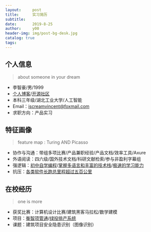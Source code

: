 ```yaml
---
layout:     post
title:      实习简历
subtitle:  
date:       2019-8-25
author:     y00
header-img: img/post-bg-desk.jpg
catalog: true
tags:
---
```



## 个人信息

>about someone in your dream

* 李智豪/男/1999
* [个⼈博客](https://snowflowersnowflake.github.io/)/[开源社区](https://github.com/snowflowersnowflake)
* 本科三年级/湖北⼯业⼤学/人工智能
* Email：iscreamvincent@foxmail.com
* 求职方向：产品实习

## 特征画像

> feature map : Turing AND Picasso

* 协作与沟通：带组多项比赛/产品兼职经验/产品文档/效率工具/Axure
* 外语阅读：四六级/国外技术文档/科研文献检索/参与非盈利字幕组
* 强逻辑：[初中自学编程](https://www.icourse163.org/home.htm?userId=869217#/home/mycert?userId=869217&type=2&p=1)/[掌握多语言和丰富的技术栈](https://www.codewars.com/users/snowflower)/[极速的学习能力](https://github.com/snowflowersnowflake/projectForPreWork/blob/master/README.md)
* 抗压：[各类软件长跑总里程超过五百公里](https://github.com/snowflowersnowflake/snowflowersnowflake.github.io/blob/master/img/sport.jpg)

## 在校经历

>one is more

* 获奖比赛：计算机设计比赛/建筑黑客马拉松/数学建模
* 项目：[衡智项管通](http://115.159.83.179:8093/#/dashboard)/[绿投排产系统](http://115.159.83.179:8086/)
* 课题：建筑项目安全隐患识别（图像识别）






 
